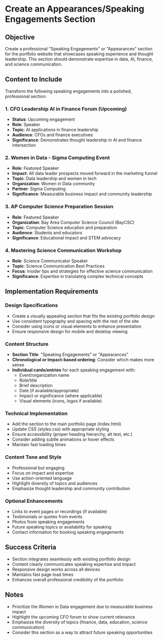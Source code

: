 # Create an Appearances/Speaking Engagements Section

## Objective
Create a professional "Speaking Engagements" or "Appearances" section for the portfolio website that showcases speaking experience and thought leadership. This section should demonstrate expertise in data, AI, finance, and science communication.

## Content to Include
Transform the following speaking engagements into a polished, professional section:

### 1. CFO Leadership AI in Finance Forum (Upcoming)
- **Status**: Upcoming engagement
- **Role**: Speaker
- **Topic**: AI applications in finance leadership
- **Audience**: CFOs and finance executives
- **Significance**: Demonstrates thought leadership in AI and finance intersection

### 2. Women in Data - Sigma Computing Event
- **Role**: Featured Speaker
- **Impact**: All data leader prospects moved forward in the marketing funnel
- **Topic**: Data leadership and women in tech
- **Organization**: Women in Data community
- **Partner**: Sigma Computing
- **Significance**: Measurable business impact and community leadership

### 3. AP Computer Science Preparation Session
- **Role**: Featured Speaker
- **Organization**: Bay Area Computer Science Council (BayCSC)
- **Topic**: Computer Science education and preparation
- **Audience**: Students and educators
- **Significance**: Educational impact and STEM advocacy

### 4. Mastering Science Communication Workshop
- **Role**: Science Communicator Speaker
- **Topic**: Science Communication Best Practices
- **Focus**: Insider tips and strategies for effective science communication
- **Significance**: Expertise in translating complex technical concepts

## Implementation Requirements

### Design Specifications
- Create a visually appealing section that fits the existing portfolio design
- Use consistent typography and spacing with the rest of the site
- Consider using icons or visual elements to enhance presentation
- Ensure responsive design for mobile and desktop viewing

### Content Structure
- **Section Title**: "Speaking Engagements" or "Appearances"
- **Chronological or Impact-based ordering**: Consider which makes more sense
- **Individual cards/entries** for each speaking engagement with:
  - Event/organization name
  - Role/title
  - Brief description
  - Date (if available/appropriate)
  - Impact or significance (where applicable)
  - Visual elements (icons, logos if available)

### Technical Implementation
- Add the section to the main portfolio page (index.html)
- Update CSS (styles.css) with appropriate styling
- Ensure accessibility (proper heading hierarchy, alt text, etc.)
- Consider adding subtle animations or hover effects
- Maintain fast loading times

### Content Tone and Style
- Professional but engaging
- Focus on impact and expertise
- Use action-oriented language
- Highlight diversity of topics and audiences
- Emphasize thought leadership and community contribution

### Optional Enhancements
- Links to event pages or recordings (if available)
- Testimonials or quotes from events
- Photos from speaking engagements
- Future speaking topics or availability for speaking
- Contact information for booking speaking engagements

## Success Criteria
- Section integrates seamlessly with existing portfolio design
- Content clearly communicates speaking expertise and impact
- Responsive design works across all devices
- Maintains fast page load times
- Enhances overall professional credibility of the portfolio

## Notes
- Prioritize the Women in Data engagement due to measurable business impact
- Highlight the upcoming CFO forum to show current relevance
- Emphasize the diversity of topics (finance, data, education, science communication)
- Consider this section as a way to attract future speaking opportunities